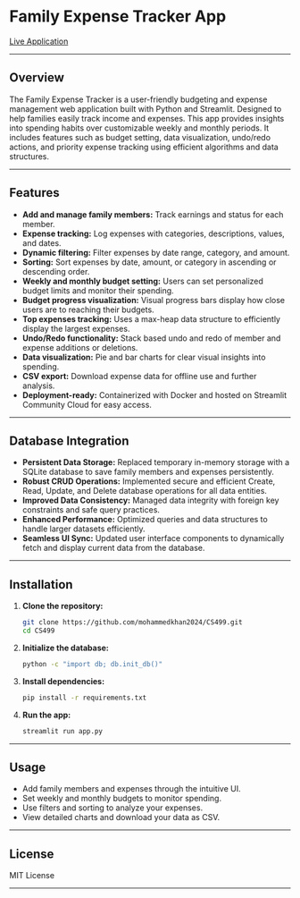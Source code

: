 # Family Expense Tracker App

[Live Application](https://family-expense-tracker.streamlit.app)

---

## Overview

The Family Expense Tracker is a user-friendly budgeting and expense management web application built with Python and Streamlit. Designed to help families easily track income and expenses. This app provides insights into spending habits over customizable weekly and monthly periods. It includes features such as budget setting, data visualization, undo/redo actions, and priority expense tracking using efficient algorithms and data structures.

---

## Features

- **Add and manage family members:** Track earnings and status for each member.
- **Expense tracking:** Log expenses with categories, descriptions, values, and dates.
- **Dynamic filtering:** Filter expenses by date range, category, and amount.
- **Sorting:** Sort expenses by date, amount, or category in ascending or descending order.
- **Weekly and monthly budget setting:** Users can set personalized budget limits and monitor their spending.
- **Budget progress visualization:** Visual progress bars display how close users are to reaching their budgets.
- **Top expenses tracking:** Uses a max-heap data structure to efficiently display the largest expenses.
- **Undo/Redo functionality:** Stack based undo and redo of member and expense additions or deletions.
- **Data visualization:** Pie and bar charts for clear visual insights into spending.
- **CSV export:** Download expense data for offline use and further analysis.
- **Deployment-ready:** Containerized with Docker and hosted on Streamlit Community Cloud for easy access.

---

## Database Integration

- **Persistent Data Storage:** Replaced temporary in-memory storage with a SQLite database to save family members and expenses persistently.
- **Robust CRUD Operations:** Implemented secure and efficient Create, Read, Update, and Delete database operations for all data entities.
- **Improved Data Consistency:** Managed data integrity with foreign key constraints and safe query practices.
- **Enhanced Performance:** Optimized queries and data structures to handle larger datasets efficiently.
- **Seamless UI Sync:** Updated user interface components to dynamically fetch and display current data from the database.

---

## Installation

1. **Clone the repository:**

    ```bash
    git clone https://github.com/mohammedkhan2024/CS499.git
    cd CS499
    ```

2. **Initialize the database:**

    ```bash
    python -c "import db; db.init_db()"
    ```

3. **Install dependencies:**

    ```bash
    pip install -r requirements.txt
    ```

4. **Run the app:**

    ```bash
    streamlit run app.py
    ```

---

## Usage

- Add family members and expenses through the intuitive UI.
- Set weekly and monthly budgets to monitor spending.
- Use filters and sorting to analyze your expenses.
- View detailed charts and download your data as CSV.

---

## License

MIT License

---